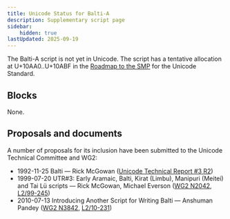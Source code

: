 ```yaml
---
title: Unicode Status for Balti-A
description: Supplementary script page
sidebar:
    hidden: true
lastUpdated: 2025-09-19
---
```


The Balti-A script is not yet in Unicode. The script has a tentative allocation at U+10AA0..U+10ABF in the [Roadmap to the SMP](http://www.unicode.org/roadmaps/smp/) for the Unicode Standard.

## Blocks

None.

## Proposals and documents

A number of proposals for its inclusion have been submitted to the Unicode Technical Committee and WG2:
- 1992-11-25 Balti — Rick McGowan ([Unicode Technical Report #3 R2](http://www.unicode.org/reports/tr3-2/))
- 1999-07-20 UTR#3: Early Aramaic, Balti, Kirat (Limbu), Manipuri (Meitei) and Tai Lü scripts — Rick McGowan, Michael Everson ([WG2 N2042](https://www.unicode.org/wg2/docs/n2042.pdf), [L2/99-245](http://www.unicode.org/L2/L1999/n2042.pdf))
- 2010-07-13 Introducing Another Script for Writing Balti — Anshuman Pandey ([WG2 N3842](https://www.unicode.org/wg2/docs/n3842.pdf), [L2/10-231](http://www.unicode.org/cgi-bin/GetMatchingDocs.pl?L2/10-231))
